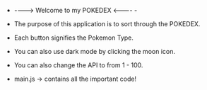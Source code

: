 - ----> Welcome to my POKEDEX <---- - 

- The purpose of this application is to sort through the POKEDEX. 

- Each button signifies the Pokemon Type.

- You can also use dark mode by clicking the moon icon.

- You can also change the API to from 1 - 100.

- main.js -> contains all the important code! 